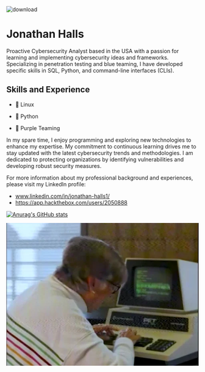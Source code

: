 ![download](https://github.com/user-attachments/assets/b2a88256-471c-48b1-aa39-847510f782f7)

# Jonathan Halls

Proactive Cybersecurity Analyst based in the USA with a passion for learning and implementing cybersecurity ideas and frameworks. Specializing in penetration testing and blue teaming, I have developed specific skills in SQL, Python, and command-line interfaces (CLIs).

## Skills and Experience
*   🐧 Linux

*  🐍 Python

*  🎩 Purple Teaming

In my spare time, I enjoy programming and exploring new technologies to enhance my expertise. My commitment to continuous learning drives me to stay updated with the latest cybersecurity trends and methodologies. I am dedicated to protecting organizations by identifying vulnerabilities and developing robust security measures.

For more information about my professional background and experiences, please visit my LinkedIn profile: 
* www.linkedin.com/in/jonathan-halls1/
* https://app.hackthebox.com/users/2050888



[![Anurag's GitHub stats](https://github-readme-stats.vercel.app/api?username=JonathanHalls)](https://github.com/anuraghazra/github-readme-stats)

<img src="giphy.webp" width="600" />

